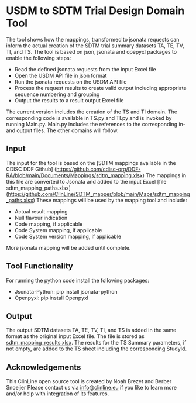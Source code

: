 # USDM to SDTM Trial Design Domain Tool
The tool shows how the mappings, transformed to jsonata requests can inform the actual creation of the SDTM trial summary datasets TA, TE, TV, TI, and TS.
The tool is based on json, jsonata and opepyxl packages to enable the following steps:
- Read the defined jsonata requests from the input Excel file
- Open the USDM API file in json format
- Run the jsonata requests on the USDM API file
- Process the request results to create valid output including appropriate sequence numbering and grouping
- Output the results to a result output Excel file
  
The current version includes the creation of the TS and TI domain. 
The corresponding code is available in TS.py and TI.py and is invoked by running Main.py. Main.py includes the references to the corresponding in- and output files.
The other domains will follow.

## Input
The input for the tool is based on the [SDTM mappings available in the CDISC DDF Github] (https://github.com/cdisc-org/DDF-RA/blob/main/Documents/Mappings/sdtm_mapping.xlsx)
The mappings in this file are converted to Jsonata and added to the input Excel [file sdtm_mapping_paths.xlsx] (https://github.com/ClinLine/SDTM_mapper/blob/main/Maps/sdtm_mapping_paths.xlsx)
These mappings will be used by the mapping tool and include:
- Actual result mapping
- Null flavour indication
- Code mapping, if applicable
- Code System mapping, if applicable
- Code System version mapping, if applicable

More jsonata mapping will be added until complete.

## Tool Functionality
For running the python code install the following packages:
 - Jsonata-Python:  pip install jsonata-python
 - Openpyxl: pip install Openpyxl

## Output
The output SDTM datasets TA, TE, TV, TI, and TS is added in the same format as the original input Excel file. The file is stored as [sdtm_mapping_results.xlsx](https://github.com/ClinLine/SDTM_mapper/blob/main/Output/sdtm_mapping_results.xlsx).
The results for the TS Summary parameters, if not empty, are added to the TS sheet including the corresponding StudyId.

## Acknowledgements
This ClinLine open source tool is created by Noah Brezet and Berber Snoeijer
Please contact us via info@clinline.eu if you like to learn more and/or help with integration of its features.
